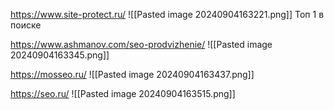 https://www.site-protect.ru/
![[Pasted image 20240904163221.png]]
Топ 1 в поиске


https://www.ashmanov.com/seo-prodvizhenie/
![[Pasted image 20240904163345.png]]

https://mosseo.ru/
![[Pasted image 20240904163437.png]]


https://seo.ru/
![[Pasted image 20240904163515.png]]